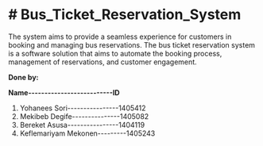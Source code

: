 <h1># Bus_Ticket_Reservation_System</h1>
<p>The system aims to provide a seamless experience for customers in booking and managing bus reservations. The bus ticket reservation system is a software solution that aims to automate the booking process, management of reservations, and customer engagement.</p>
<p><b>Done by:</b></p>
  <p><b>Name--------------------------ID</b></p>
  <ol>
  <li>Yohanees Sori----------------1405412</li>
  <li>Mekibeb Degife---------------1405082</li>
  <li>Bereket Asusa----------------1404119</li>
  <li>Keflemariyam Mekonen---------1405243</li>
  </ol>
